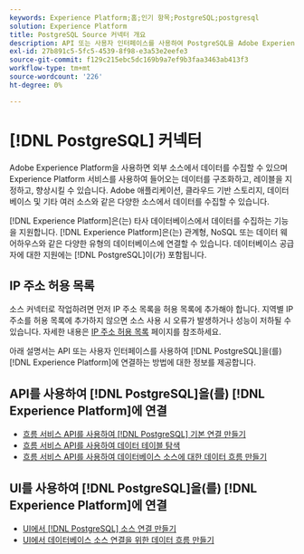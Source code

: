 ```yaml
---
keywords: Experience Platform;홈;인기 항목;PostgreSQL;postgresql
solution: Experience Platform
title: PostgreSQL Source 커넥터 개요
description: API 또는 사용자 인터페이스를 사용하여 PostgreSQL을 Adobe Experience Platform에 연결하는 방법을 알아봅니다.
exl-id: 27b891c5-5fc5-4539-8f98-e3a53e2eefe3
source-git-commit: f129c215ebc5dc169b9a7ef9b3faa3463ab413f3
workflow-type: tm+mt
source-wordcount: '226'
ht-degree: 0%

---
```


# [!DNL PostgreSQL] 커넥터

Adobe Experience Platform을 사용하면 외부 소스에서 데이터를 수집할 수 있으며 Experience Platform 서비스를 사용하여 들어오는 데이터를 구조화하고, 레이블을 지정하고, 향상시킬 수 있습니다. Adobe 애플리케이션, 클라우드 기반 스토리지, 데이터베이스 및 기타 여러 소스와 같은 다양한 소스에서 데이터를 수집할 수 있습니다.

[!DNL Experience Platform]은(는) 타사 데이터베이스에서 데이터를 수집하는 기능을 지원합니다. [!DNL Experience Platform]은(는) 관계형, NoSQL 또는 데이터 웨어하우스와 같은 다양한 유형의 데이터베이스에 연결할 수 있습니다. 데이터베이스 공급자에 대한 지원에는 [!DNL PostgreSQL]이(가) 포함됩니다.

## IP 주소 허용 목록

소스 커넥터로 작업하려면 먼저 IP 주소 목록을 허용 목록에 추가해야 합니다. 지역별 IP 주소를 허용 목록에 추가하지 않으면 소스 사용 시 오류가 발생하거나 성능이 저하될 수 있습니다. 자세한 내용은 [IP 주소 허용 목록](../../ip-address-allow-list.md) 페이지를 참조하세요.

아래 설명서는 API 또는 사용자 인터페이스를 사용하여 [!DNL PostgreSQL]을(를) [!DNL Experience Platform]에 연결하는 방법에 대한 정보를 제공합니다.

## API를 사용하여 [!DNL PostgreSQL]을(를) [!DNL Experience Platform]에 연결

- [흐름 서비스 API를 사용하여  [!DNL PostgreSQL] 기본 연결 만들기](../../tutorials/api/create/databases/postgres.md)
- [흐름 서비스 API를 사용하여 데이터 테이블 탐색](../../tutorials/api/explore/tabular.md)
- [흐름 서비스 API를 사용하여 데이터베이스 소스에 대한 데이터 흐름 만들기](../../tutorials/api/collect/database-nosql.md)

## UI를 사용하여 [!DNL PostgreSQL]을(를) [!DNL Experience Platform]에 연결

- [UI에서  [!DNL PostgreSQL] 소스 연결 만들기](../../tutorials/ui/create/databases/postgres.md)
- [UI에서 데이터베이스 소스 연결을 위한 데이터 흐름 만들기](../../tutorials/ui/dataflow/databases.md)
